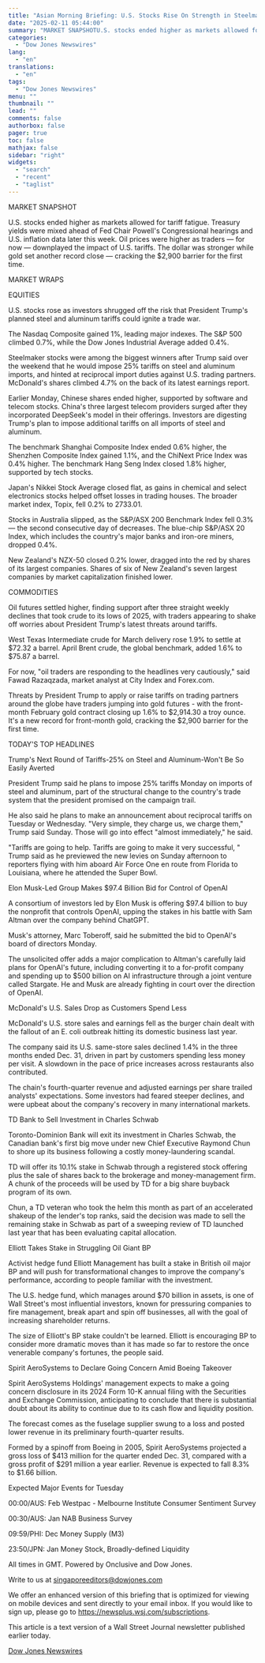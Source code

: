 ```yaml
---
title: "Asian Morning Briefing: U.S. Stocks Rise On Strength in Steelmakers"
date: "2025-02-11 05:44:00"
summary: "MARKET SNAPSHOTU.S. stocks ended higher as markets allowed for tariff fatigue. Treasury yields were mixed ahead of Fed Chair Powell's Congressional hearings and U.S. inflation data later this week. Oil prices were higher as traders — for now — downplayed the impact of U.S. tariffs. The dollar was stronger while..."
categories:
  - "Dow Jones Newswires"
lang:
  - "en"
translations:
  - "en"
tags:
  - "Dow Jones Newswires"
menu: ""
thumbnail: ""
lead: ""
comments: false
authorbox: false
pager: true
toc: false
mathjax: false
sidebar: "right"
widgets:
  - "search"
  - "recent"
  - "taglist"
---
```


MARKET SNAPSHOT

U.S. stocks ended higher as markets allowed for tariff fatigue. Treasury yields were mixed ahead of Fed Chair Powell's Congressional hearings and U.S. inflation data later this week. Oil prices were higher as traders — for now — downplayed the impact of U.S. tariffs. The dollar was stronger while gold set another record close — cracking the $2,900 barrier for the first time.

MARKET WRAPS

EQUITIES

U.S. stocks rose as investors shrugged off the risk that President Trump's planned steel and aluminum tariffs could ignite a trade war.

The Nasdaq Composite gained 1%, leading major indexes. The S&P 500 climbed 0.7%, while the Dow Jones Industrial Average added 0.4%.

Steelmaker stocks were among the biggest winners after Trump said over the weekend that he would impose 25% tariffs on steel and aluminum imports, and hinted at reciprocal import duties against U.S. trading partners. McDonald's shares climbed 4.7% on the back of its latest earnings report.

Earlier Monday, Chinese shares ended higher, supported by software and telecom stocks. China's three largest telecom providers surged after they incorporated DeepSeek's model in their offerings. Investors are digesting Trump's plan to impose additional tariffs on all imports of steel and aluminum.

The benchmark Shanghai Composite Index ended 0.6% higher, the Shenzhen Composite Index gained 1.1%, and the ChiNext Price Index was 0.4% higher. The benchmark Hang Seng Index closed 1.8% higher, supported by tech stocks.

Japan's Nikkei Stock Average closed flat, as gains in chemical and select electronics stocks helped offset losses in trading houses. The broader market index, Topix, fell 0.2% to 2733.01.

Stocks in Australia slipped, as the S&P/ASX 200 Benchmark Index fell 0.3% — the second consecutive day of decreases. The blue-chip S&P/ASX 20 Index, which includes the country's major banks and iron-ore miners, dropped 0.4%.

New Zealand's NZX-50 closed 0.2% lower, dragged into the red by shares of its largest companies. Shares of six of New Zealand's seven largest companies by market capitalization finished lower.

COMMODITIES

Oil futures settled higher, finding support after three straight weekly declines that took crude to its lows of 2025, with traders appearing to shake off worries about President Trump's latest threats around tariffs.

West Texas Intermediate crude for March delivery rose 1.9% to settle at $72.32 a barrel. April Brent crude, the global benchmark, added 1.6% to $75.87 a barrel.

For now, "oil traders are responding to the headlines very cautiously," said Fawad Razaqzada, market analyst at City Index and Forex.com.

Threats by President Trump to apply or raise tariffs on trading partners around the globe have traders jumping into gold futures - with the front-month February gold contract closing up 1.6% to $2,914.30 a troy ounce. It's a new record for front-month gold, cracking the $2,900 barrier for the first time.

TODAY'S TOP HEADLINES

Trump's Next Round of Tariffs-25% on Steel and Aluminum-Won't Be So Easily Averted

President Trump said he plans to impose 25% tariffs Monday on imports of steel and aluminum, part of the structural change to the country's trade system that the president promised on the campaign trail.

He also said he plans to make an announcement about reciprocal tariffs on Tuesday or Wednesday. "Very simple, they charge us, we charge them," Trump said Sunday. Those will go into effect "almost immediately," he said.

"Tariffs are going to help. Tariffs are going to make it very successful, " Trump said as he previewed the new levies on Sunday afternoon to reporters flying with him aboard Air Force One en route from Florida to Louisiana, where he attended the Super Bowl.

Elon Musk-Led Group Makes $97.4 Billion Bid for Control of OpenAI

A consortium of investors led by Elon Musk is offering $97.4 billion to buy the nonprofit that controls OpenAI, upping the stakes in his battle with Sam Altman over the company behind ChatGPT.

Musk's attorney, Marc Toberoff, said he submitted the bid to OpenAI's board of directors Monday.

The unsolicited offer adds a major complication to Altman's carefully laid plans for OpenAI's future, including converting it to a for-profit company and spending up to $500 billion on AI infrastructure through a joint venture called Stargate. He and Musk are already fighting in court over the direction of OpenAI.

McDonald's U.S. Sales Drop as Customers Spend Less

McDonald's U.S. store sales and earnings fell as the burger chain dealt with the fallout of an E. coli outbreak hitting its domestic business last year.

The company said its U.S. same-store sales declined 1.4% in the three months ended Dec. 31, driven in part by customers spending less money per visit. A slowdown in the pace of price increases across restaurants also contributed.

The chain's fourth-quarter revenue and adjusted earnings per share trailed analysts' expectations. Some investors had feared steeper declines, and were upbeat about the company's recovery in many international markets.

TD Bank to Sell Investment in Charles Schwab

Toronto-Dominion Bank will exit its investment in Charles Schwab, the Canadian bank's first big move under new Chief Executive Raymond Chun to shore up its business following a costly money-laundering scandal.

TD will offer its 10.1% stake in Schwab through a registered stock offering plus the sale of shares back to the brokerage and money-management firm. A chunk of the proceeds will be used by TD for a big share buyback program of its own.

Chun, a TD veteran who took the helm this month as part of an accelerated shakeup of the lender's top ranks, said the decision was made to sell the remaining stake in Schwab as part of a sweeping review of TD launched last year that has been evaluating capital allocation.

Elliott Takes Stake in Struggling Oil Giant BP

Activist hedge fund Elliott Management has built a stake in British oil major BP and will push for transformational changes to improve the company's performance, according to people familiar with the investment.

The U.S. hedge fund, which manages around $70 billion in assets, is one of Wall Street's most influential investors, known for pressuring companies to fire management, break apart and spin off businesses, all with the goal of increasing shareholder returns.

The size of Elliott's BP stake couldn't be learned. Elliott is encouraging BP to consider more dramatic moves than it has made so far to restore the once venerable company's fortunes, the people said.

Spirit AeroSystems to Declare Going Concern Amid Boeing Takeover

Spirit AeroSystems Holdings' management expects to make a going concern disclosure in its 2024 Form 10-K annual filing with the Securities and Exchange Commission, anticipating to conclude that there is substantial doubt about its ability to continue due to its cash flow and liquidity position.

The forecast comes as the fuselage supplier swung to a loss and posted lower revenue in its preliminary fourth-quarter results.

Formed by a spinoff from Boeing in 2005, Spirit AeroSystems projected a gross loss of $413 million for the quarter ended Dec. 31, compared with a gross profit of $291 million a year earlier. Revenue is expected to fall 8.3% to $1.66 billion.

Expected Major Events for Tuesday

00:00/AUS: Feb Westpac - Melbourne Institute Consumer Sentiment Survey

00:30/AUS: Jan NAB Business Survey

09:59/PHI: Dec Money Supply (M3)

23:50/JPN: Jan Money Stock, Broadly-defined Liquidity

All times in GMT. Powered by Onclusive and Dow Jones.

Write to us at singaporeeditors@dowjones.com

We offer an enhanced version of this briefing that is optimized for viewing on mobile devices and sent directly to your email inbox. If you would like to sign up, please go to https://newsplus.wsj.com/subscriptions.

This article is a text version of a Wall Street Journal newsletter published earlier today.

[Dow Jones Newswires](https://www.tradingview.com/news/DJN_DN20250210011152:0/)
